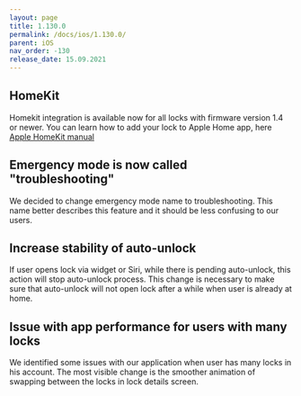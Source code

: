 ```yaml
---
layout: page
title: 1.130.0
permalink: /docs/ios/1.130.0/
parent: iOS
nav_order: -130
release_date: 15.09.2021
---
```


## HomeKit
Homekit integration is available now for all locks with firmware version 1.4 or newer. You can learn how to add your lock to Apple Home app, here [Apple HomeKit manual](https://tedee.com/knowledge-base/apple-homekit/)


## Emergency mode is now called "troubleshooting"
We decided to change emergency mode name to troubleshooting. This name better describes this feature and it should be less confusing to our users.


## Increase stability of auto-unlock
If user opens lock via widget or Siri, while there is pending auto-unlock, this action will stop auto-unlock process. This change is necessary to make sure that auto-unlock will not open lock after a while when user is already at home.


## Issue with app performance for users with many locks
We identified some issues with our application when user has many locks in his account. The most visible change is the smoother animation of swapping between the locks in lock details screen.